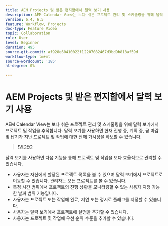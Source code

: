 ```yaml
---
title: AEM Projects 및 받은 편지함에서 달력 보기 사용
description: AEM Calendar View는 보다 쉬운 프로젝트 관리 및 스케줄링을 위해 달력 보기에서 프로젝트 및 작업을 추적합니다. 달력 보기를 사용하면 현재 진행 중, 계획 중, 곧 마감 및 납기가 지난 프로젝트 및 작업에 대한 전체 가시성을 확보할 수 있습니다.
version: 6.4, 6.5
feature: Workflow, Projects
doc-type: Feature Video
topic: Collaboration
role: User
level: Beginner
duration: 495
source-git-commit: af928e60410022f12207082467d3bd9b818af59d
workflow-type: tm+mt
source-wordcount: '185'
ht-degree: 0%

---
```



# AEM Projects 및 받은 편지함에서 달력 보기 사용

AEM Calendar View는 보다 쉬운 프로젝트 관리 및 스케줄링을 위해 달력 보기에서 프로젝트 및 작업을 추적합니다. 달력 보기를 사용하면 현재 진행 중, 계획 중, 곧 마감 및 납기가 지난 프로젝트 및 작업에 대한 전체 가시성을 확보할 수 있습니다.

>[!VIDEO](https://video.tv.adobe.com/v/16804?quality=12&learn=on)

달력 보기를 사용하면 다음 기능을 통해 프로젝트 및 작업을 보다 효율적으로 관리할 수 있습니다.

* 사용자는 자신에게 할당된 프로젝트 목록을 볼 수 있으며 달력 보기에서 프로젝트로 이동할 수 있습니다. 관리자는 모든 프로젝트를 볼 수 있습니다.
* 특정 시간 범위에서 프로젝트의 진행 상황을 모니터링할 수 있는 사용자 지정 가능한 날짜 범위 기능입니다.
* 사용자는 프로젝트 또는 작업에 완료, 지연 또는 정시로 플래그를 지정할 수 있습니다.
* 사용자는 달력 보기에서 프로젝트에 설명을 추가할 수 있습니다.
* 사용자는 프로젝트 및 작업에 우선 순위 수준을 추가할 수 있습니다.

